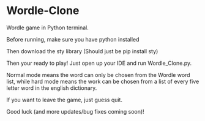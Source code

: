 # Wordle-Clone
Wordle game in Python terminal.

Before running, make sure you have python installed

Then download the sty library (Should just be pip install sty)

Then your ready to play! Just open up your IDE and run Wordle_Clone.py.

Normal mode means the word can only be chosen from the Wordle word list, while hard mode means the work can be chosen from a list of every five letter word in the english dictionary.

If you want to leave the game, just guess quit.

Good luck (and more updates/bug fixes coming soon)!
